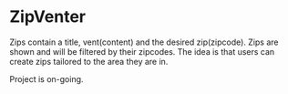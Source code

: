 # ZipVenter
Zips contain a title, vent(content) and the desired zip(zipcode). Zips are shown and will be filtered
by their zipcodes. The idea is that users can create zips tailored to the area they are in.

Project is on-going.
